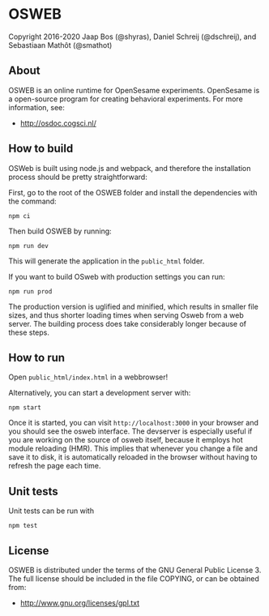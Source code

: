 # OSWEB

Copyright 2016-2020 Jaap Bos (@shyras), Daniel Schreij (@dschreij), and Sebastiaan Mathôt (@smathot)

## About

OSWEB is an online runtime for OpenSesame experiments. OpenSesame is a open-source program for creating behavioral experiments. For more information, see:

- <http://osdoc.cogsci.nl/>

## How to build

OSWeb is built using node.js and webpack, and therefore the installation process should be pretty straightforward:

First, go to the root of the OSWEB folder and install the dependencies with the command:

    npm ci

Then build OSWEB by running:

    npm run dev

This will generate the application in the `public_html` folder.

If you want to build OSweb with production settings you can run:

    npm run prod

The production version is uglified and minified, which results in smaller file sizes, and thus shorter loading times when serving Osweb from a web server. The building process does take considerably longer because of these steps.

## How to run

Open `public_html/index.html` in a webbrowser!

Alternatively, you can start a development server with:

    npm start

Once it is started, you can visit `http://localhost:3000` in your browser and you should see the osweb interface. The devserver is especially useful if you are working on the source of osweb itself, because it employs hot module reloading (HMR). This implies that whenever you change a file and save it to disk, it is automatically reloaded in the browser without having to refresh the page each time.

## Unit tests

Unit tests can be run with

    npm test

## License

OSWEB is distributed under the terms of the GNU General Public License 3. The full license should be included in the file COPYING, or can be obtained from:

- <http://www.gnu.org/licenses/gpl.txt>
